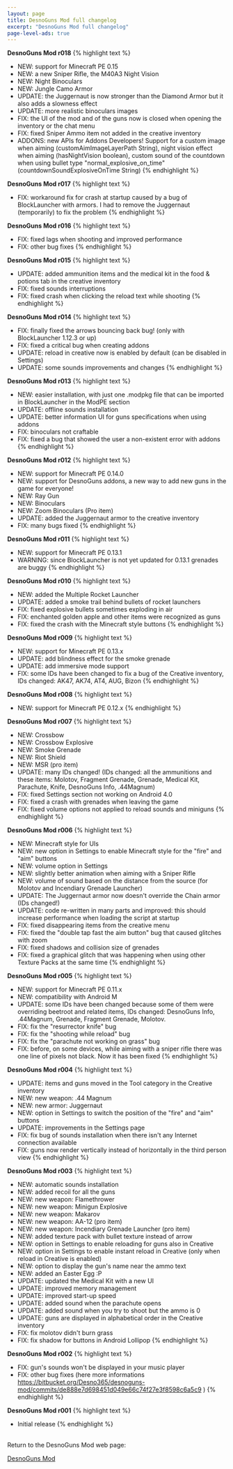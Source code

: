 ```yaml
---
layout: page
title: DesnoGuns Mod full changelog
excerpt: "DesnoGuns Mod full changelog"
page-level-ads: true
---
```



**DesnoGuns Mod r018**
{% highlight text %}
- NEW: support for Minecraft PE 0.15
- NEW: a new Sniper Rifle, the M40A3 Night Vision
- NEW: Night Binoculars
- NEW: Jungle Camo Armor
- UPDATE: the Juggernaut is now stronger than the Diamond Armor but it also adds a slowness effect
- UPDATE: more realistic binoculars images
- FIX: the UI of the mod and of the guns now is closed when opening the inventory or the chat menu
- FIX: fixed Sniper Ammo item not added in the creative inventory
- ADDONS: new APIs for Addons Developers! Support for a custom image when aiming (customAimImageLayerPath String), night vision effect when aiming (hasNightVision boolean), custom sound of the countdown when using bullet type "normal_explosive_on_time" (countdownSoundExplosiveOnTime String)
{% endhighlight %}

**DesnoGuns Mod r017**
{% highlight text %}
- FIX: workaround fix for crash at startup caused by a bug of BlockLauncher with armors. I had to remove the Juggernaut (temporarily) to fix the problem
{% endhighlight %}

**DesnoGuns Mod r016**
{% highlight text %}
- FIX: fixed lags when shooting and improved performance
- FIX: other bug fixes
{% endhighlight %}

**DesnoGuns Mod r015**
{% highlight text %}
- UPDATE: added ammunition items and the medical kit in the food & potions tab in the creative inventory
- FIX: fixed sounds interruptions
- FIX: fixed crash when clicking the reload text while shooting
{% endhighlight %}

**DesnoGuns Mod r014**
{% highlight text %}
- FIX: finally fixed the arrows bouncing back bug! (only with BlockLauncher 1.12.3 or up)
- FIX: fixed a critical bug when creating addons
- UPDATE: reload in creative now is enabled by default (can be disabled in Settings)
- UPDATE: some sounds improvements and changes
{% endhighlight %}

**DesnoGuns Mod r013**
{% highlight text %}
- NEW: easier installation, with just one .modpkg file that can be imported in BlockLauncher in the ModPE section
- UPDATE: offline sounds installation
- UPDATE: better information UI for guns specifications when using addons
- FIX: binoculars not craftable
- FIX: fixed a bug that showed the user a non-existent error with addons
{% endhighlight %}

**DesnoGuns Mod r012**
{% highlight text %}
- NEW: support for Minecraft PE 0.14.0
- NEW: support for DesnoGuns addons, a new way to add new guns in the game for everyone!
- NEW: Ray Gun
- NEW: Binoculars
- NEW: Zoom Binoculars (Pro item)
- UPDATE: added the Juggernaut armor to the creative inventory
- FIX: many bugs fixed
{% endhighlight %}

**DesnoGuns Mod r011**
{% highlight text %}
- NEW: support for Minecraft PE 0.13.1
- WARNING: since BlockLauncher is not yet updated for 0.13.1 grenades are buggy
{% endhighlight %}

**DesnoGuns Mod r010**
{% highlight text %}
- NEW: added the Multiple Rocket Launcher
- UPDATE: added a smoke trail behind bullets of rocket launchers
- FIX: fixed explosive bullets sometimes exploding in air
- FIX: enchanted golden apple and other items were recognized as guns
- FIX: fixed the crash with the Minecraft style buttons
{% endhighlight %}

**DesnoGuns Mod r009**
{% highlight text %}
- NEW: support for Minecraft PE 0.13.x
- UPDATE: add blindness effect for the smoke grenade
- UPDATE: add immersive mode support
- FIX: some IDs have been changed to fix a bug of the Creative inventory, IDs changed: AK47, AK74, AT4, AUG, Bizon
{% endhighlight %}

**DesnoGuns Mod r008**
{% highlight text %}
- NEW: support for Minecraft PE 0.12.x
{% endhighlight %}

**DesnoGuns Mod r007**
{% highlight text %}
- NEW: Crossbow
- NEW: Crossbow Explosive
- NEW: Smoke Grenade
- NEW: Riot Shield
- NEW: MSR (pro item)
- UPDATE: many IDs changed! (IDs changed: all the ammunitions and these items: Molotov, Fragment Grenade, Grenade, Medical Kit, Parachute, Knife, DesnoGuns Info, .44Magnum)
- FIX: fixed Settings section not working on Android 4.0
- FIX: fixed a crash with grenades when leaving the game
- FIX: fixed volume options not applied to reload sounds and miniguns
{% endhighlight %}

**DesnoGuns Mod r006**
{% highlight text %}
- NEW: Minecraft style for UIs
- NEW: new option in Settings to enable Minecraft style for the "fire" and "aim" buttons
- NEW: volume option in Settings
- NEW: slightly better animation when aiming with a Sniper Rifle
- NEW: volume of sound based on the distance from the source (for Molotov and Incendiary Grenade Launcher)
- UPDATE: The Juggernaut armor now doesn't override the Chain armor (IDs changed!)
- UPDATE: code re-written in many parts and improved: this should increase performance when loading the script at startup
- FIX: fixed disappearing items from the creative menu
- FIX: fixed the "double tap fast the aim button" bug that caused glitches with zoom
- FIX: fixed shadows and collision size of grenades
- FIX: fixed a graphical glitch that was happening when using other Texture Packs at the same time
{% endhighlight %}

**DesnoGuns Mod r005**
{% highlight text %}
- NEW: support for Minecraft PE 0.11.x
- NEW: compatibility with Android M
- UPDATE: some IDs have been changed because some of them were overriding beetroot and related items, IDs changed: DesnoGuns Info, .44Magnum, Grenade, Fragment Grenade, Molotov.
- FIX: fix the "resurrector knife" bug
- FIX: fix the "shooting while reload" bug
- FIX: fix the "parachute not working on grass" bug
- FIX: before, on some devices, while aiming with a sniper rifle there was one line of pixels not black. Now it has been fixed
{% endhighlight %}

**DesnoGuns Mod r004**
{% highlight text %}
- UPDATE: items and guns moved in the Tool category in the Creative inventory
- NEW: new weapon: .44 Magnum
- NEW: new armor: Juggernaut
- NEW: option in Settings to switch the position of the "fire" and "aim" buttons
- UPDATE: improvements in the Settings page
- FIX: fix bug of sounds installation when there isn't any Internet connection available
- FIX: guns now render vertically instead of horizontally in the third person view
{% endhighlight %}

**DesnoGuns Mod r003**
{% highlight text %}
- NEW: automatic sounds installation
- NEW: added recoil for all the guns
- NEW: new weapon: Flamethrower
- NEW: new weapon: Minigun Explosive
- NEW: new weapon: Makarov
- NEW: new weapon: AA-12 (pro item)
- NEW: new weapon: Incendiary Grenade Launcher (pro item)
- NEW: added texture pack with bullet texture instead of arrow
- NEW: option in Settings to enable reloading for guns also in Creative
- NEW: option in Settings to enable instant reload in Creative (only when reload in Creative is enabled)
- NEW: option to display the gun's name near the ammo text
- NEW: added an Easter Egg :P
- UPDATE: updated the Medical Kit with a new UI
- UPDATE: improved memory management
- UPDATE: improved start-up speed
- UPDATE: added sound when the parachute opens
- UPDATE: added sound when you try to shoot but the ammo is 0
- UPDATE: guns are displayed in alphabetical order in the Creative inventory
- FIX: fix molotov didn't burn grass
- FIX: fix shadow for buttons in Android Lollipop
{% endhighlight %}

**DesnoGuns Mod r002**
{% highlight text %}
- FIX: gun's sounds won't be displayed in your music player
- FIX: other bug fixes (here more informations https://bitbucket.org/Desno365/desnoguns-mod/commits/de888e7d698451d049e66c74f27e3f8598c6a5c9 )
{% endhighlight %}

**DesnoGuns Mod r001**
{% highlight text %}
- Initial release
{% endhighlight %}


<br>Return to the DesnoGuns Mod web page:

<div markdown="0"><a href="{{ site.url }}/minecraft/desnoguns-mod/#changelog" class="btn">DesnoGuns Mod</a></div>

